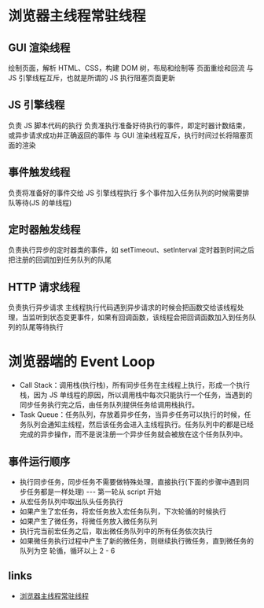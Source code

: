 # 浏览器主线程常驻线程

## GUI 渲染线程

绘制页面，解析 HTML、CSS，构建 DOM 树，布局和绘制等
页面重绘和回流
与 JS 引擎线程互斥，也就是所谓的 JS 执行阻塞页面更新

## JS 引擎线程

负责 JS 脚本代码的执行
负责准执行准备好待执行的事件，即定时器计数结束，或异步请求成功并正确返回的事件
与 GUI 渲染线程互斥，执行时间过长将阻塞页面的渲染

## 事件触发线程

负责将准备好的事件交给 JS 引擎线程执行
多个事件加入任务队列的时候需要排队等待(JS 的单线程)

## 定时器触发线程

负责执行异步的定时器类的事件，如 setTimeout、setInterval
定时器到时间之后把注册的回调加到任务队列的队尾

## HTTP 请求线程

负责执行异步请求
主线程执行代码遇到异步请求的时候会把函数交给该线程处理，当监听到状态变更事件，如果有回调函数，该线程会把回调函数加入到任务队列的队尾等待执行

# 浏览器端的 Event Loop

- Call Stack：调用栈(执行栈)，所有同步任务在主线程上执行，形成一个执行栈，因为 JS 单线程的原因，所以调用栈中每次只能执行一个任务，当遇到的同步任务执行完之后，由任务队列提供任务给调用栈执行。
- Task Queue：任务队列，存放着异步任务，当异步任务可以执行的时候，任务队列会通知主线程，然后该任务会进入主线程执行。任务队列中的都是已经完成的异步操作，而不是说注册一个异步任务就会被放在这个任务队列中。

## 事件运行顺序

- 执行同步任务，同步任务不需要做特殊处理，直接执行(下面的步骤中遇到同步任务都是一样处理) --- 第一轮从 script 开始
- 从宏任务队列中取出队头任务执行
- 如果产生了宏任务，将宏任务放入宏任务队列，下次轮循的时候执行
- 如果产生了微任务，将微任务放入微任务队列
- 执行完当前宏任务之后，取出微任务队列中的所有任务依次执行
- 如果微任务执行过程中产生了新的微任务，则继续执行微任务，直到微任务的队列为空
  轮循，循环以上 2 - 6

## links

- [浏览器主线程常驻线程](https://mp.weixin.qq.com/s/yNyBWZqTiLSqvscNXDaaPw)
